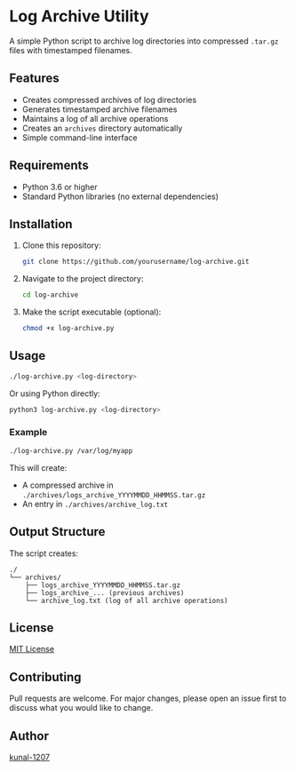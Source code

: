 # Log Archive Utility

A simple Python script to archive log directories into compressed `.tar.gz` files with timestamped filenames.

## Features

- Creates compressed archives of log directories
- Generates timestamped archive filenames
- Maintains a log of all archive operations
- Creates an `archives` directory automatically
- Simple command-line interface

## Requirements

- Python 3.6 or higher
- Standard Python libraries (no external dependencies)

## Installation

1. Clone this repository:
   ```bash
   git clone https://github.com/yourusername/log-archive.git
   ```
2. Navigate to the project directory:
   ```bash
   cd log-archive
   ```
3. Make the script executable (optional):
   ```bash
   chmod +x log-archive.py
   ```

## Usage

```bash
./log-archive.py <log-directory>
```

Or using Python directly:

```bash
python3 log-archive.py <log-directory>
```

### Example

```bash
./log-archive.py /var/log/myapp
```

This will create:
- A compressed archive in `./archives/logs_archive_YYYYMMDD_HHMMSS.tar.gz`
- An entry in `./archives/archive_log.txt`

## Output Structure

The script creates:
```
./
└── archives/
    ├── logs_archive_YYYYMMDD_HHMMSS.tar.gz
    ├── logs_archive_... (previous archives)
    └── archive_log.txt (log of all archive operations)
```

## License

[MIT License](LICENSE)

## Contributing

Pull requests are welcome. For major changes, please open an issue first to discuss what you would like to change.

## Author

[kunal-1207](https://github.com/kunal-1207)
